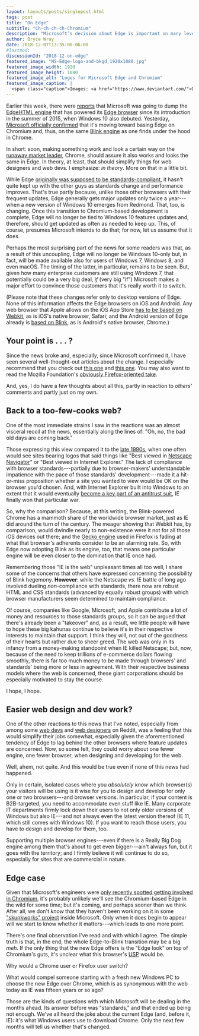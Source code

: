 ```yaml
---
layout: layouts/posts/singlepost.html
tags: post
title: "On Edge"
subtitle: "Ch-ch-ch-ch-Chromium"
description: "Microsoft’s decision about Edge is important on many levels."
author: Bryce Wray
date: 2018-12-07T13:35:00-06:00
#lastmod:
discussionId: "2018-12-on-edge"
featured_image: "MS-Edge-logo-and-bkgd_1920x1080.jpg"
featured_image_width: 1920
featured_image_height: 1080
featured_image_alt: "Logos for Microsoft Edge and Chromium"
featured_image_caption: |
  <span class="caption">Images: <a href="https://www.deviantart.com/">DeviantArt</a>; <a href="https://www.chromium.org/">The Chromium Projects</a></span>
---
```


Earlier this week, there were [reports](https://www.windowscentral.com/microsoft-building-chromium-powered-web-browser-windows-10) that Microsoft was going to dump the [EdgeHTML engine](https://en.wikipedia.org/wiki/EdgeHTML) that has powered its [Edge browser](https://www.microsoft.com/en-us/windows/microsoft-edge) since its introduction in the summer of 2015, when Windows 10 also debuted. Yesterday, [Microsoft officially confirmed](https://blogs.windows.com/windowsexperience/2018/12/06/microsoft-edge-making-the-web-better-through-more-open-source-collaboration/) that it's moving toward basing Edge on Chromium and, thus, on the same [Blink engine](https://www.chromium.org/blink) as one finds under the hood in Chrome.

In short: soon, making something work and look a certain way on the [runaway market leader](https://en.wikipedia.org/wiki/Usage_share_of_web_browsers), Chrome, should assure it also works and looks the same in Edge. In theory, at least, that should simplify things for web designers and web devs. I emphasize: _in theory_. More on that in a little bit.

While Edge [originally was supposed to be standards-compliant](https://www.theregister.co.uk/2015/07/20/microsoft_edge_good_for_web_sucky_standards/), it hasn't quite kept up with the other guys as standards change and performance improves. That's true partly because, unlike those other browsers with their frequent updates, Edge generally gets major updates only twice a year---when a new version of Windows 10 emerges from Redmond. That, too, is changing. Once this transition to Chromium-based development is complete, Edge will no longer be tied to Windows 10 features updates and, therefore, should get updated as often as needed to keep up. This, of course, presumes Microsoft intends to do that; for now, let us assume that it does.

Perhaps the most surprising part of the news for some readers was that, as a result of this uncoupling, Edge will no longer be Windows 10-only but, in fact, will be made available also for users of Windows 7, Windows 8, and even macOS. The timing of the latter, in particular, remains to be seen. But, given how many enterprise customers are still using Windows 7, that potentially could be a very big deal, _if_ (very big "if") Microsoft makes a major effort to convince those customers that it's really worth it to switch.

(Please note that these changes refer only to desktop versions of Edge. None of this information affects the Edge browsers on iOS and Android. Any web browser that Apple allows on the iOS App Store [has to be based on Webkit](https://www.howtogeek.com/184283/why-third-party-browsers-will-always-be-inferior-to-safari-on-iphone-and-ipad/), as is iOS's native browser, Safari; and the Android version of Edge already is [based on Blink](https://www.zdnet.com/article/edge-in-name-only-android-and-ios-web-browser/), as is Android's native browser, Chrome.)

## Your point is&nbsp;.&nbsp;.&nbsp;. ?

Since the news broke and, especially, since Microsoft confirmed it, I have seen several well-thought-out articles about the change. I especially recommend that you check out [this one](https://ferdychristant.com/the-state-of-web-browsers-f5a83a41c1cb) and [this one](https://love2dev.com/blog/project-anaheim/). You may also want to read the Mozilla Foundation's [obviously Firefox-oriented take](https://blog.mozilla.org/blog/2018/12/06/goodbye-edge/).

And, yes, I do have a few thoughts about all this, partly in reaction to _others'_ comments and partly just on my own.

## Back to a too-few-cooks web?

One of the most immediate strains I saw in the reactions was an almost visceral recoil at the news, essentially along the lines of: "Oh, no, the bad old days are coming back."

Those expressing this view compared it to the [late 1990s](https://en.wikipedia.org/wiki/Browser_wars#First_Browser_War:_1995-2001), when one often would see sites bearing logos that said things like "Best viewed in [Netscape Navigator](https://www.engadget.com/2014/05/10/history-of-netscape/)" or "Best viewed in Internet Explorer." The lack of compliance with browser standards---partially due to browser-makers' understandable impatience with the pace of those standards' development---made it a hit-or-miss proposition whether a site you wanted to view would be OK on the browser you'd chosen. And, with Internet Explorer built into Windows to an extent that it would eventually [become a key part of an antitrust suit](https://www.nytimes.com/2000/04/04/business/us-vs-microsoft-overview-us-judge-says-microsoft-violated-antitrust-laws-with.html), IE finally won that particular war.

So, why the comparison? Because, at this writing, the Blink-powered Chrome has a mammoth share of the worldwide browser market, just as IE did around the turn of the century. The meager showing that Webkit has, by comparison, would dwindle nearly to non-existence were it not for all those iOS devices out there; and the [Gecko engine](https://developer.mozilla.org/en-US/docs/Mozilla/Gecko) used in Firefox is fading at what that browser's adherents consider to be an alarming rate. So, with Edge now adopting Blink as its engine, too, that means one particular engine will be even closer to the domination that IE once had.

Remembering those "IE is the web" unpleasant times all too well, I share some of the concerns that others have expressed concerning the possibility of Blink hegemony. **However**: while the Netscape _vs._ IE battle of long ago involved dueling _non_-compliance with standards, there now are robust HTML and CSS standards (advanced by equally robust groups) with which browser manufacturers seem determined to maintain compliance.

Of course, companies like Google, Microsoft, and Apple contribute a lot of money and resources to those standards groups, so it can be argued that there's already been a "takeover" and, as a result, we little people will have to hope these big kahunas continue to believe it's in their respective interests to maintain that support. I think they will, not out of the goodness of their hearts but rather due to sheer greed. The web was only in its infancy from a money-making standpoint when IE killed Netscape; but, now, because of the need to keep trillions of e-commerce dollars flowing smoothly, there is far too much money to be made through browsers' and standards' being more or less in agreement. With their respective business models where the web is concerned, these giant corporations should be especially motivated to stay the course.

I hope, I hope.

## Easier web design and dev work?

One of the other reactions to this news that I've noted, especially from among some [web devs](https://www.reddit.com/r/webdev/) and [web designers](https://www.reddit.com/r/web_design/) on Reddit, was a feeling that this would simplify their jobs somewhat, especially given the aforementioned tendency of Edge to lag behind the other browsers where feature updates are concerned. Now, so some felt, they could worry about one fewer engine, one fewer browser, when designing and developing for the web.

Well, ahem, not quite. And this would be true even if none of this news had happened.

Only in certain, isolated cases where you _absolutely know_ which browser(s) your visitors will be using is it wise for you to design and develop for only one or two browsers---and browser versions. In particular, if your content is B2B-targeted, you need to accommodate even stuff like IE. Many corporate IT departments firmly lock down their users to not only older versions of Windows but also IE---and not always even the latest version thereof (IE 11, which still comes with Windows 10). If you want to reach those users, you have to design and develop for them, too.

Supporting multiple browser engines---even if there is a Really Big Dog engine among them that's about to get even bigger---ain't always fun, but it goes with the territory; and I firmly believe it will continue to do so, especially for sites that are commercial in nature.

## Edge case

Given that Microsoft's engineers were [only recently spotted getting involved in Chromium](https://www.windowscentral.com/microsoft-engineers-contributing-development-chrome-windows-10-arm), it's probably unlikely we'll see the Chromium-based Edge in the wild for some time; but it's coming, and perhaps sooner than we think. After all, we don't _know_ that they haven't been working on it in some ["skunkworks" project](https://en.wikipedia.org/wiki/Skunkworks_project) inside Microsoft. Only when it does begin to appear will we start to know whether it matters---which leads to one more point. 

There's one final observation I've read and with which I agree. The simple truth is that, in the end, the whole Edge-to-Blink transition may be a big _meh_. If the only thing that the new Edge offers is the "Edge look" on top of Chromium's guts, it's unclear what this browser's [USP](https://whatis.techtarget.com/definition/unique-selling-point-USP) would be.

Why would a Chrome user or Firefox user switch?

What would compel someone starting with a fresh new Windows PC to choose the new Edge over Chrome, which is as synonymous with the web today as IE was fifteen years or so ago?

Those are the kinds of questions with which Microsoft will be dealing in the months ahead. Its answer before was "standards," and that ended up being not enough. We've all heard the joke about the current Edge (and, before it, IE): it's what Windows users use to download Chrome. Only the next few months will tell us whether that's changed.